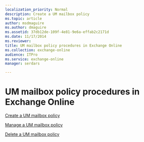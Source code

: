 ```yaml
---
localization_priority: Normal
description: Create a UM mailbox policy
ms.topic: article
author: msdmaguire
ms.author: dmaguire
ms.assetid: 37db12de-109f-4e81-9e6a-effab2c2171d
ms.date: 11/17/2014
ms.reviewer: 
title: UM mailbox policy procedures in Exchange Online
ms.collection: exchange-online
audience: ITPro
ms.service: exchange-online
manager: serdars

---
```


# UM mailbox policy procedures in Exchange Online

[Create a UM mailbox policy](create-um-mailbox-policy.md)

[Manage a UM mailbox policy](manage-um-mailbox-policy.md)

[Delete a UM mailbox policy](delete-um-mailbox-policy.md)

